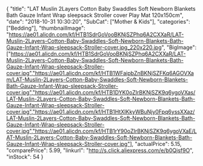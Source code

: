 {
	"title": "LAT Muslin 2Layers Cotton Baby Swaddles Soft Newborn Blankets Bath Gauze Infant Wrap sleepsack Stroller cover Play Mat 120x150cm",
	"date": "2018-10-31 10:30:20",
	"SubCat": ["Mother & Kids"],
	"categories": ["Bedding"],
	"thumbnailImage": "https://ae01.alicdn.com/kf/HTB1SdrGoVooBKNjSZPhq6A2CXXaR/LAT-Muslin-2Layers-Cotton-Baby-Swaddles-Soft-Newborn-Blankets-Bath-Gauze-Infant-Wrap-sleepsack-Stroller-cover.jpg_220x220.jpg",
	"BigImage": ["https://ae01.alicdn.com/kf/HTB1SdrGoVooBKNjSZPhq6A2CXXaR/LAT-Muslin-2Layers-Cotton-Baby-Swaddles-Soft-Newborn-Blankets-Bath-Gauze-Infant-Wrap-sleepsack-Stroller-cover.jpg","https://ae01.alicdn.com/kf/HTB1WFaipbZnBKNjSZFKq6AGOVXam/LAT-Muslin-2Layers-Cotton-Baby-Swaddles-Soft-Newborn-Blankets-Bath-Gauze-Infant-Wrap-sleepsack-Stroller-cover.jpg","https://ae01.alicdn.com/kf/HTB1DYK0oZIrBKNjSZK9q6ygoVXas/LAT-Muslin-2Layers-Cotton-Baby-Swaddles-Soft-Newborn-Blankets-Bath-Gauze-Infant-Wrap-sleepsack-Stroller-cover.jpg","https://ae01.alicdn.com/kf/HTB1HtXIKkyWBuNjy0Fpq6yssXXaz/LAT-Muslin-2Layers-Cotton-Baby-Swaddles-Soft-Newborn-Blankets-Bath-Gauze-Infant-Wrap-sleepsack-Stroller-cover.jpg","https://ae01.alicdn.com/kf/HTB1rY90oZIrBKNjSZK9q6ygoVXaE/LAT-Muslin-2Layers-Cotton-Baby-Swaddles-Soft-Newborn-Blankets-Bath-Gauze-Infant-Wrap-sleepsack-Stroller-cover.jpg"],
	"actualPrice": 5.15,
	"comparePrice": 5.99,
	"linkurl": "http://s.click.aliexpress.com/e/b0Qjsf9O",
	"inStock": 54
}
